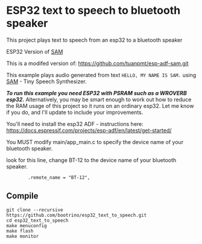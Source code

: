 # ESP32 text to speech to bluetooth speaker

This project plays text to speech from an esp32 to a bluetooth speaker

ESP32 Version of [SAM](https://github.com/s-macke/SAM)

This is a modifed version of: https://github.com/tuanpmt/esp-adf-sam.git

This example plays audio generated from text `HELLO, MY NAME IS SAM.` using [SAM](https://github.com/s-macke/SAM) - Tiny Speech Synthesizer.

***To run this example you need ESP32 with PSRAM such as a WROVERB esp32.*** Alternatively, you may be smart enough to work out how to reduce the RAM usage of this project so it runs on an ordinary esp32. 
Let me know if you do, and I'll update to include your improvements.

You'll need to install the esp32 ADF - instructions here: https://docs.espressif.com/projects/esp-adf/en/latest/get-started/

You MUST modify main/app_main.c to specify the device name of your bluetooth speaker.

look for this line, change BT-12 to the device name of your bluetooth speaker.
```
        .remote_name = "BT-12",
```

## Compile

```
git clone --recursive https://github.com/bootrino/esp32_text_to_speech.git
cd esp32_text_to_speech
make menuconfig
make flash
make monitor

```
